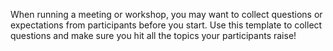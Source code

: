 When running a meeting or workshop, you may want to collect questions or expectations from participants before you start. Use this template to collect questions and make sure you hit all the topics your participants raise!